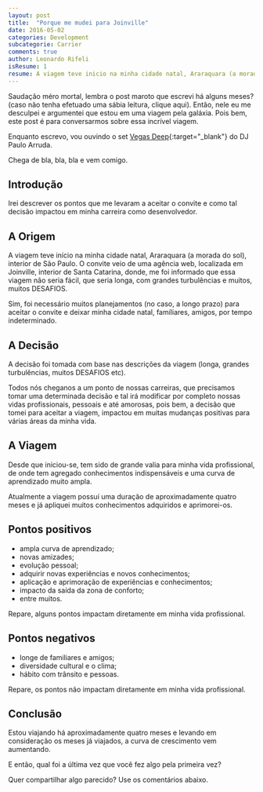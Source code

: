 ```yaml
---
layout: post
title:  "Porque me mudei para Joinville"
date: 2016-05-02
categories: Development
subcategorie: Carrier
comments: true
author: Leonardo Rifeli
isResume: 1
resume: A viagem teve inicio na minha cidade natal, Araraquara (a morada do sol), interior de São Paulo. O convite veio de uma agência web, localizada em Joinville, interior de Santa Catarina, donde, me foi informado que essa viagem não seria fácil, que seria longa, com grandes turbulências e muitos, muitos DESAFIOS.
---
```


Saudação méro mortal, lembra o post maroto que escrevi há alguns meses? (caso não tenha efetuado uma sábia leitura, clique aqui). Então, nele eu me desculpei e argumentei que estou em uma viagem pela galáxia. Pois bem, este post é para conversarmos sobre essa incrível viagem.

Enquanto escrevo, vou ouvindo o set [Vegas Deep](https://www.youtube.com/watch?v=v0X_tOCY_yQ){:target="_blank"} do DJ Paulo Arruda.

Chega de bla, bla, bla e vem comigo.

## Introdução

Irei descrever os pontos que me levaram a aceitar o convite e como tal decisão impactou em minha carreira como desenvolvedor.

## A Origem

A viagem teve início na minha cidade natal, Araraquara (a morada do sol), interior de São Paulo. O convite veio de uma agência web, localizada em Joinville, interior de Santa Catarina, donde, me foi informado que essa viagem não seria fácil, que seria longa, com grandes turbulências e muitos, muitos DESAFIOS.

Sim, foi necessário muitos planejamentos (no caso, a longo prazo) para aceitar o convite e deixar minha cidade natal, famíliares, amigos, por tempo indeterminado.

## A Decisão

A decisão foi tomada com base nas descrições da viagem (longa, grandes turbulências, muitos DESAFIOS etc).

Todos nós cheganos a um ponto de nossas carreiras, que precisamos tomar uma determinada decisão e tal irá modificar por completo nossas vidas profissionais, pessoais e até amorosas, pois bem, a decisão que tomei para aceitar a viagem, impactou em muitas mudanças positivas para várias áreas da minha vida.

## A Viagem

Desde que iniciou-se, tem sido de grande valia para minha vida profissional, de onde tem agregado conhecimentos indispensáveis e uma curva de aprendizado muito ampla.

Atualmente a viagem possuí uma duração de aproximadamente quatro meses e já apliquei muitos conhecimentos adquiridos e aprimorei-os.

## Pontos positivos

* ampla curva de aprendizado;
* novas amizades;
* evolução pessoal;
* adquirir novas experiências e novos conhecimentos;
* aplicação e aprimoração de experiências e conhecimentos;
* impacto da saída da zona de conforto;
* entre muitos.

Repare, alguns pontos impactam diretamente em minha vida profissional.

## Pontos negativos

* longe de familiares e amigos;
* diversidade cultural e o clima;
* hábito com trânsito e pessoas.

Repare, os pontos não impactam diretamente em minha vida profissional.

## Conclusão

Estou viajando há aproximadamente quatro meses e levando em consideração os meses já viajados, a curva de crescimento vem aumentando.

E então, qual foi a última vez que você fez algo pela primeira vez?

Quer compartilhar algo parecido? Use os comentários abaixo.
